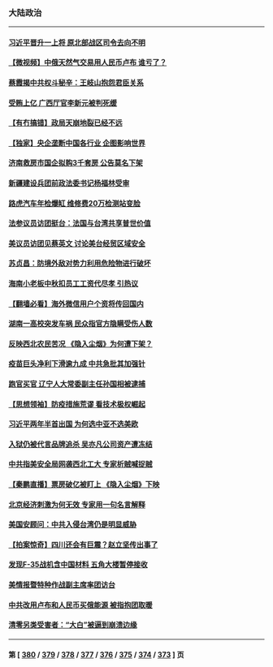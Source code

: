 ### 大陆政治
---
#### [习近平晋升一上将 原北部战区司令去向不明](../../pages/ncid277/n13820165.md) 
#### [【微视频】中俄天然气交易用人民币卢布 谁亏了？](../../pages/ncid277/n13820199.md) 
#### [蔡霞揭中共权斗秘辛：王岐山抱怨君臣关系](../../pages/ncid277/n13819850.md) 
#### [受贿上亿 广西厅官李新元被判死缓](../../pages/ncid277/n13820017.md) 
#### [【有冇搞错】政局天崩地裂已经不远](../../pages/ncid277/n13819619.md) 
#### [【独家】央企垄断中国各行业 企图影响世界](../../pages/ncid277/n13819883.md) 
#### [济南救房市国企拟购3千套房 公告莫名下架](../../pages/ncid277/n13820021.md) 
#### [新疆建设兵团前政法委书记杨福林受审](../../pages/ncid277/n13819974.md) 
#### [路虎汽车年检爆缸 维修费20万检测站变脸](../../pages/ncid277/n13819981.md) 
#### [法参议员访团挺台：法国与台湾共享普世价值](../../pages/ncid277/n13819969.md) 
#### [美议员访团见蔡英文 讨论美台经贸区域安全](../../pages/ncid277/n13819846.md) 
#### [苏贞昌：防境外敌对势力利用危险物进行破坏](../../pages/ncid277/n13819699.md) 
#### [海南小老板中秋扣员工工资代尽孝 引热议](../../pages/ncid277/n13819838.md) 
#### [【翻墙必看】海外微信用户个资将传回国内](../../pages/ncid277/n13819780.md) 
#### [湖南一高校突发车祸 民众指官方隐瞒受伤人数](../../pages/ncid277/n13819708.md) 
#### [反映西北农民苦况 《隐入尘烟》为何遭下架？](../../pages/ncid277/n13819603.md) 
#### [疫苗巨头净利下滑逾九成 中共急批其加强针](../../pages/ncid277/n13819738.md) 
#### [跑官买官 辽宁人大常委副主任孙国相被逮捕](../../pages/ncid277/n13819692.md) 
#### [【思想领袖】防疫措施荒谬 看技术极权崛起](../../pages/ncid277/n13806664.md) 
#### [习近平两年半首出国 为何选中亚不选美欧](../../pages/ncid277/n13819361.md) 
#### [入狱仍被代言品牌追杀 吴亦凡公司资产遭冻结](../../pages/ncid277/n13819538.md) 
#### [中共指美安全局网袭西北工大 专家析贼喊捉贼](../../pages/ncid277/n13819395.md) 
#### [【秦鹏直播】票房破亿被盯上 《隐入尘烟》下映](../../pages/ncid277/n13819590.md) 
#### [北京经济刺激为何无效 专家用一句名言解释](../../pages/ncid277/n13819505.md) 
#### [美国安顾问：中共入侵台湾仍是明显威胁](../../pages/ncid277/n13819553.md) 
#### [【拍案惊奇】四川还会有巨震？赵立坚传出事了](../../pages/ncid277/n13819366.md) 
#### [发现F-35战机含中国材料 五角大楼暂停接收](../../pages/ncid277/n13819533.md) 
#### [美情报暨特种作战副主席率团访台](../../pages/ncid277/n13819394.md) 
#### [中共改用卢布和人民币买俄能源 被指抱团取暖](../../pages/ncid277/n13819425.md) 
#### [清零另类受害者：“大白”被逼到崩溃边缘](../../pages/ncid277/n13819363.md) 

---
#### 第 [ [380](./380.md) / [379](./379.md) / [378](./378.md) / [377](./377.md) / [376](./376.md) / [375](./375.md) / [374](./374.md) / [373](./373.md) ] 页
